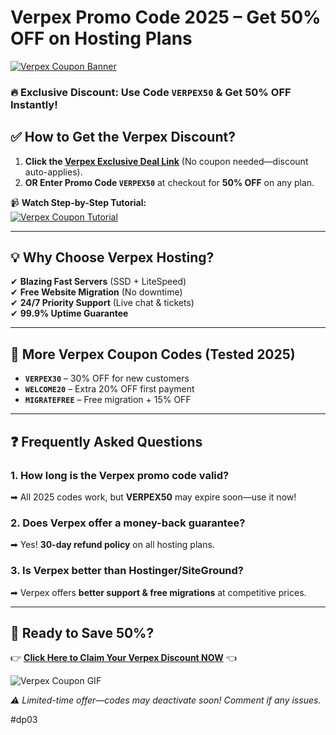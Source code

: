 # **Verpex Promo Code 2025 – Get 50% OFF on Hosting Plans**  

[![Verpex Coupon Banner](https://verpex.com/assets/interface/verpex-logo-color.svg)](https://snipitx.com/verpex-jy)  

### **🔥 Exclusive Discount: Use Code `VERPEX50` & Get 50% OFF Instantly!**  

## **✅ How to Get the Verpex Discount?**  
1. **Click the [Verpex Exclusive Deal Link](https://snipitx.com/verpex-jy)** (No coupon needed—discount auto-applies).  
2. **OR Enter Promo Code `VERPEX50`** at checkout for **50% OFF** on any plan.  

📹 **Watch Step-by-Step Tutorial:**  
[![Verpex Coupon Tutorial](https://img.youtube.com/vi/EXAMPLE/0.jpg)](https://youtu.be/KObJiVx5fN4?si=8vUBOdTTWBkKddLn)  

---

## **💡 Why Choose Verpex Hosting?**  
✔ **Blazing Fast Servers** (SSD + LiteSpeed)  
✔ **Free Website Migration** (No downtime)  
✔ **24/7 Priority Support** (Live chat & tickets)  
✔ **99.9% Uptime Guarantee**  

---

## **🎁 More Verpex Coupon Codes (Tested 2025)**  
- **`VERPEX30`** – 30% OFF for new customers  
- **`WELCOME20`** – Extra 20% OFF first payment  
- **`MIGRATEFREE`** – Free migration + 15% OFF  

---

## **❓ Frequently Asked Questions**  

### **1. How long is the Verpex promo code valid?**  
➡ All 2025 codes work, but **VERPEX50** may expire soon—use it now!  

### **2. Does Verpex offer a money-back guarantee?**  
➡ Yes! **30-day refund policy** on all hosting plans.  

### **3. Is Verpex better than Hostinger/SiteGround?**  
➡ Verpex offers **better support & free migrations** at competitive prices.  

---

## **🚀 Ready to Save 50%?**  
👉 **[Click Here to Claim Your Verpex Discount NOW](https://snipitx.com/verpex-jy)** 👈  

![Verpex Coupon GIF](https://encrypted-tbn0.gstatic.com/images?q=tbn:ANd9GcTCvkGfddVYP0ZfLVbTkhs8tjcKXUAsa3wPgg&s)  

*⚠️ Limited-time offer—codes may deactivate soon! Comment if any issues.*  

#dp03